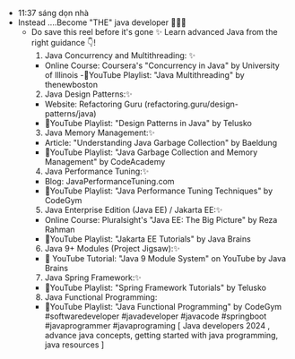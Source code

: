 - 11:37 sáng dọn nhà
- Instead ....Become "THE" java developer 💪🔥🚀
	- Do save this reel before it's gone ✨
	  Learn advanced Java from the right guidance 👇!
	  1. Java Concurrency and Multithreading: ✨
	   - Online Course: Coursera's "Concurrency in Java" by University of Illinois
	   -📍YouTube Playlist: "Java Multithreading" by thenewboston
	  2. Java Design Patterns:✨
	   - Website: Refactoring Guru (refactoring.guru/design-patterns/java)
	   - 📍YouTube Playlist: "Design Patterns in Java" by Telusko
	  3. Java Memory Management:✨
	   - Article: "Understanding Java Garbage Collection" by Baeldung
	   - 📍YouTube Playlist: "Java Garbage Collection and Memory Management" by CodeAcademy
	  4. Java Performance Tuning:✨
	   - Blog: JavaPerformanceTuning.com
	   - 📍YouTube Playlist: "Java Performance Tuning Techniques" by CodeGym
	  5. Java Enterprise Edition (Java EE) / Jakarta EE:✨
	   - Online Course: Pluralsight's "Java EE: The Big Picture" by Reza Rahman
	   - 📍YouTube Playlist: "Jakarta EE Tutorials" by Java Brains
	  6. Java 9+ Modules (Project Jigsaw):✨
	   - 📍 YouTube Tutorial: "Java 9 Module System" on YouTube by Java Brains
	  7. Java Spring Framework:✨
	   - 📍YouTube Playlist: "Spring Framework Tutorials" by Telusko
	  8. Java Functional Programming:
	   - 📍YouTube Playlist: "Java Functional Programming" by CodeGym
	  #softwaredeveloper #javadeveloper #javacode #springboot  #javaprogrammer #javaprograming
	  [ Java developers 2024 , advance java concepts, getting started with java programming, java resources ]
